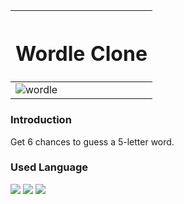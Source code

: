 |<H1 align="center">Wordle Clone</H1>|
|-|
|![wordle](https://github.com/user-attachments/assets/755ab293-612a-429e-9673-550d0670d738)|

<h3 align="left">Introduction</h3>
<div>Get 6 chances to guess a 5-letter word.</div>

<h3 align="left">Used Language</h3>
<div align="left">
  <img src="https://img.shields.io/badge/HTML5-E34F26?style=flat&logo=HTML5&logoColor=white">
  <img src="https://img.shields.io/badge/CSS3-1572B6?style=flat&logo=CSS3&logoColor=white">
  <img src="https://img.shields.io/badge/Javascript-F7DF1E?style=flat&logo=Javascript&logoColor=white">
</div>
